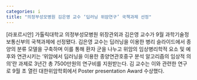 ```yaml
---
categories: i
title: "의정부성모병원 김은영 교수 ‘딥러닝 위암연구’ 국책과제 선정"
---
```

[라포르시안] 가톨릭대학교 의정부성모병원 위장관외과 김은영 교수가 9월 과학기술정보통신부의 국책과제에 선정됐다. 김은영 교수는 딥러닝을 이용한 병리 슬라이드에서 종양의 분류 모델을 구축하며 이를 통해 환자 군을 나누고 위암의 임상병리학적 요소 및 예후와 연관시키는 ‘위암에서 딥러닝을 이용한 종양연관호중구 분석 알고리즘의 임상적 의의’란 과제로 3년간 총 7500만원의 연구비를 지원받는다. 김 교수는 이와 관련한 연구로 9월 초 열린 대한위암학회에서 Poster presentation Award 수상했다.